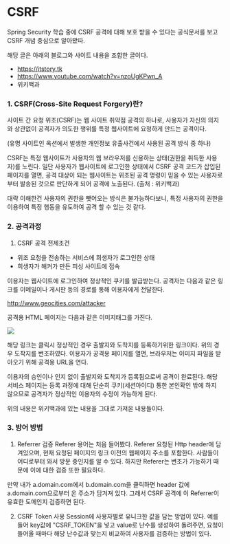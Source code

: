 # CSRF
Spring Security 학습 중에 CSRF 공격에 대해 보호 받을 수 있다는 공식문서를 보고 CSRF 개념 중심으로 알아봤따. 


해당 글은 아래의 블로그와 사이트 내용을 조합한 글이다. 

- https://itstory.tk
- https://www.youtube.com/watch?v=nzoUgKPwn_A
- 위키백과


### 1. CSRF(Cross-Site Request Forgery)란?
사이트 간 요청 위조(CSRF)는 웹 사이트 취약점 공격의 하나로, 사용자가 자신의 의지와 상관없이 공격자가 의도한 행위를 특정 웹사이트에 요청하게 만드는 공격이다. 

(유명 사이트인 옥션에서 발생한 개인정보 유출사건에서 사용된 공격 방식 중 하나)

CSRF는 특정 웹사이트가 사용자의 웹 브라우저를 신용하는 상태(권한을 취득한 사용자)를 노린다. 일단 사용자가 웹사이트에 로그인한 상태에서 CSRF 공격 코드가 삽입된 페이지를 열면, 공격 대상이 되는 웹사이트는 위조된 공격 명령이 믿을 수 있는 사용자로부터 발송된 것으로 판단하게 되어 공격에 노출된다.
(출처 : 위키백과)


대략 이해한건 사용자의 권한을 뺏어오는 방식은 불가능하다보니, 특정 사용자의 권한을 이용하여 특정 행동을 유도하여 공격 할 수 있는 것 같다.


### 2. 공격과정

 1. CSRF 공격 전제조건
 - 위조 요청을 전송하는 서비스에 희생자가 로그인한 상태
 - 희생자가 해커가 만든 피싱 사이트에 접속 

 이용자는 웹사이트에 로그인하여 정상적인 쿠키를 발급받는다. 공격자는 다음과 같은 링크를 이메일이나 게시판 등의 경로를 통해 이용자에게 전달한다.

http://www.geocities.com/attacker

공격용 HTML 페이지는 다음과 같은 이미지태그를 가진다.

<img src= "https://travel.service.com/travel_update?.src=Korea&.dst=Hell">

해당 링크는 클릭시 정상적인 경우 출발지와 도착지를 등록하기위한 링크이다. 위의 경우 도착지를 변조하였다.
이용자가 공격용 페이지를 열면, 브라우저는 이미지 파일을 받아오기 위해 공격용 URL을 연다.

이용자의 승인이나 인지 없이 출발지와 도착지가 등록됨으로써 공격이 완료된다. 해당 서비스 페이지는 등록 과정에 대해 단순히 쿠키(세션아이디) 통한 본인확인 밖에 하지 않으므로 공격자가 정상적인 이용자의 수정이 가능하게 된다.


위의 내용은 위키백과에 있는 내용을 그대로 가져온 내용들이다. 


### 3. 방어 방법


1. Referrer 검증
 Referer 용어는 처음 들어봤다. Referer 요청된 Http header에 담겨있으며, 현재 요청된 페이지의 링크 이전의 웹페이지 주소를 포함한다. 사람들이 어디로부터 와서 방문 중인지를 알 수 있다. 하지만 Referer는 변조가 가능하기 때문에 이에 대한 검증 또한 필요하다.

 만약 내가 a.domain.com에서 b.domain.com을 클릭하면 header 값에 a.domain.com으로부터 온 주소가 담겨져 있다. 그래서 CSRF 공격에 이 Referrer이 유효한 도메인지 검증하면 된다.

2. CSRF Token 사용
 Session에 사용자별로 유니크한 값을 담는 방법이 있다. 예를 들어 key값에 "CSRF_TOKEN"을 넣고 value로 난수를 생성하여 돌려주면, 요청이 들어올 때마다 해당 난수값과 맞는지 비교하여 사용자를 검증하는 방법이 있다.


 
